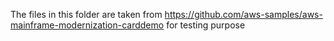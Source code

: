 The files in this folder are taken from https://github.com/aws-samples/aws-mainframe-modernization-carddemo for testing purpose